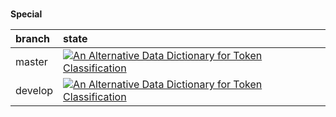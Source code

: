 <br>

**Special**

| **branch** | **state**                                                                                                                                                                                                                       |
|:-----------|:--------------------------------------------------------------------------------------------------------------------------------------------------------------------------------------------------------------------------------|
| master     | [![An Alternative Data Dictionary for Token Classification](https://github.com/prehypotheses/special/actions/workflows/main.yml/badge.svg?branch=master)](https://github.com/prehypotheses/special/actions/workflows/main.yml)  |
| develop    | [![An Alternative Data Dictionary for Token Classification](https://github.com/prehypotheses/special/actions/workflows/main.yml/badge.svg?branch=develop)](https://github.com/prehypotheses/special/actions/workflows/main.yml) |





<br>
<br>

<br>
<br>

<br>
<br>

<br>
<br>
